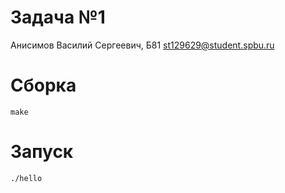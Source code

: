 # Задача №1
Анисимов Василий Сергеевич, Б81
st129629@student.spbu.ru
# Сборка
```make```
# Запуск
```./hello```
